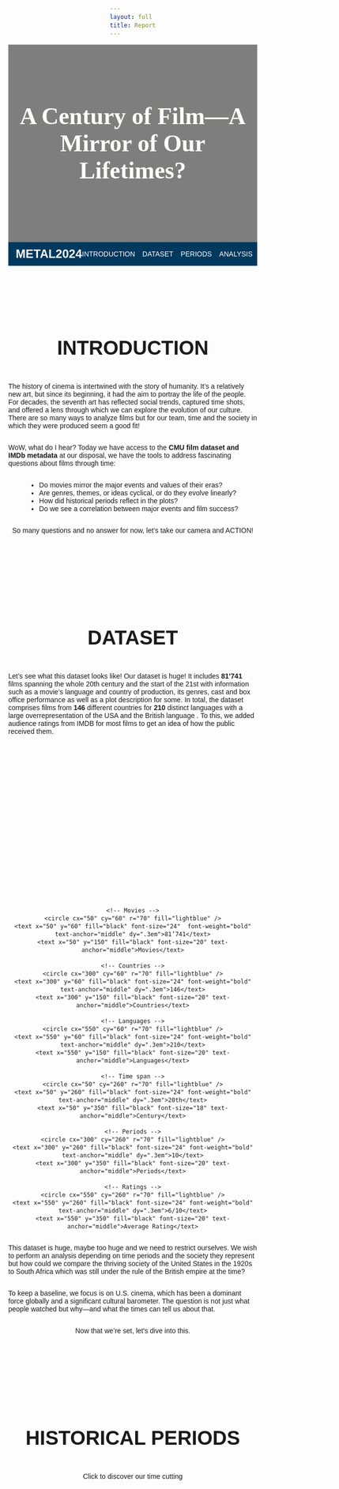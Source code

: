 ```yaml
---
layout: full 
title: Report
---
```


<head>
  <link href="https://fonts.googleapis.com/css2?family=Roboto:wght@400;500;700&display=swap" rel="stylesheet">
</head>

<div style="background-image: url('great+films.jpg'); background-size: cover; background-position: center; width: 100%; height: 400px; display: flex; align-items: center; justify-content: center; color: white; text-align: center; position: relative;">
  <div style="background-color: rgba(0, 0, 0, 0.5); position: absolute; top: 0; left: 0; width: 100%; height: 100%; z-index: 1;"></div>
  <div style="position: relative; z-index: 2; color: #fefefa; font-family: 'Oswald'">
    <h1 style="font-size: 3rem; margin: 0;">A Century of Film—A Mirror of Our Lifetimes?</h1>
  </div>
</div>


<nav style="background-color: #01395E; padding: 10px 0; position: sticky; top: 0; z-index: 1000; display: flex; justify-content: space-between; align-items: center; width: 100%; box-sizing: border-box;">
  <div style="color: white; font-size: 1.5rem; font-weight: bold; padding-left: 15px; flex-grow: 1;">
    METAL2024
  </div>
  <div style="padding-right: 15px; display: flex; gap: 15px;">
    <a href="#introduction" style="color: white; text-decoration: none; text-transform: uppercase;">Introduction</a>
    <a href="#dataset" style="color: white; text-decoration: none; text-transform: uppercase;">Dataset</a>
    <a href="#events" style="color: white; text-decoration: none; text-transform: uppercase;">Periods</a>
    <a href="#analysis" style="color: white; text-decoration: none; text-transform: uppercase;">Analysis</a>
    <a href="#conclusion" style="color: white; text-decoration: none; text-transform: uppercase;">Conclusion</a>
    <a href="#team" style="color: white; text-decoration: none; text-transform: uppercase;">Team</a>
  </div>
</nav>



<a id="introduction"></a>
<div style="padding-top: 60px;">
  <h2 style="text-align: center; text-transform: uppercase; color: #1a1a1a; font-size: 2.5rem; font-weight: 600;">Introduction</h2>
</div>

The history of cinema is intertwined with the story of humanity. It’s a relatively new art, but since its beginning, it had the aim to portray the life of the people. For decades, the seventh art has reflected social trends, captured time shots, and offered a lens through which we can explore the evolution of our culture. There are so many ways to analyze films but for our team, time and the society in which they were produced seem a good fit! 

WoW, what do I hear? Today we have access to the **CMU film dataset and IMDb metadata** at our disposal, we have the tools to address fascinating questions about films through time:
- Do movies mirror the major events and values of their eras?
- Are genres, themes, or ideas cyclical, or do they evolve linearly?
-	How did historical periods reflect in the plots?
-	Do we see a correlation between major events and film success?

So many questions and no answer for now, let’s take our camera and ACTION! 


---

<a id="dataset"></a>
<div style="padding-top: 60px;">
  <h2 style="text-align: center; text-transform: uppercase; color: #1a1a1a; font-size: 2.5rem; font-weight: 600;">Dataset</h2>
</div>

Let’s see what this dataset looks like! Our dataset is huge! It includes **81’741** films spanning the whole 20th century and the start of the 21st with information such as a movie’s language and country of production, its genres, cast and box office performance as well as a plot description for some. In total, the dataset comprises films from **146** different countries for **210** distinct languages with a large overrepresentation of the USA and the British language . To this, we added audience ratings from IMDB for most films to get an idea of how the public received them. 


<div style="text-align: center;">
  <svg width="800" height="500" xmlns="http://www.w3.org/2000/svg">
  
    <!-- Movies -->
    <circle cx="50" cy="60" r="70" fill="lightblue" />
    <text x="50" y="60" fill="black" font-size="24"  font-weight="bold" text-anchor="middle" dy=".3em">81’741</text>
    <text x="50" y="150" fill="black" font-size="20" text-anchor="middle">Movies</text>
  
    <!-- Countries -->
    <circle cx="300" cy="60" r="70" fill="lightblue" />
    <text x="300" y="60" fill="black" font-size="24" font-weight="bold" text-anchor="middle" dy=".3em">146</text>
    <text x="300" y="150" fill="black" font-size="20" text-anchor="middle">Countries</text>
  
    <!-- Languages -->
    <circle cx="550" cy="60" r="70" fill="lightblue" />
    <text x="550" y="60" fill="black" font-size="24" font-weight="bold" text-anchor="middle" dy=".3em">210</text>
    <text x="550" y="150" fill="black" font-size="20" text-anchor="middle">Languages</text>
  
    <!-- Time span -->
    <circle cx="50" cy="260" r="70" fill="lightblue" />
    <text x="50" y="260" fill="black" font-size="24" font-weight="bold" text-anchor="middle" dy=".3em">20th</text>
    <text x="50" y="350" fill="black" font-size="18" text-anchor="middle">Century</text>
  
    <!-- Periods -->
    <circle cx="300" cy="260" r="70" fill="lightblue" />
    <text x="300" y="260" fill="black" font-size="24" font-weight="bold" text-anchor="middle" dy=".3em">10</text>
    <text x="300" y="350" fill="black" font-size="20" text-anchor="middle">Periods</text>
  
    <!-- Ratings -->
    <circle cx="550" cy="260" r="70" fill="lightblue" />
    <text x="550" y="260" fill="black" font-size="24" font-weight="bold" text-anchor="middle" dy=".3em">6/10</text>
    <text x="550" y="350" fill="black" font-size="20" text-anchor="middle">Average Rating</text>
  
  </svg>
</div>  

This dataset is huge, maybe too huge and we need to restrict ourselves. We wish to perform an analysis depending on time periods and the society they represent but how could we compare the thriving society of the United States in the 1920s to South Africa which was still under the rule of the British empire at the time?

To keep a baseline, we focus is on U.S. cinema, which has been a dominant force globally and a significant cultural barometer. The question is not just what people watched but why—and what the times can tell us about that.

Now that we’re set, let's dive into this.

---

<a id="events"></a>
<div style="padding-top: 60px;">
  <h2 style="text-align: center; text-transform: uppercase; color: #1a1a1a; font-size: 2.5rem; font-weight: 600;">Historical Periods</h2>
</div>

Click to discover our time cutting
<html lang="en">
<head>
    <style>
        /* General styling */
        body {
            font-family: Arial, sans-serif;
            margin: 0;
            padding: 20px;
            display: flex;
            justify-content: center;
            align-items: center;
            flex-direction: column;
        }

        h1 {
            text-align: center;
            margin-bottom: 20px;
        }

        /* Grid container for each row*/
        .grid-row {
            display: grid;
            gap: 20px;
            width: 100%;
            max-width: 1200px;
            margin-bottom: 20px;
        }

        /* Row-specific column settings */
        .row-1 {
            grid-template-columns: repeat(4, 1fr); /* 4 items in first row */
        }

        .row-2 {
            grid-template-columns: repeat(3, 1fr); /* 3 items in second row */
        }

        .row-3 {
            grid-template-columns: repeat(3, 1fr); /* 3 items in third row */
        }

        /* Individual item in the grid */
        .period-container {
            text-align: center;
            border: 1px solid #ddd;
            border-radius: 10px;
            padding: 10px;
            background-color: #f9f9f9;
            box-shadow: 0 2px 5px rgba(0, 0, 0, 0.1);
        }

        /* Clickable image */
        .period-image {
            cursor: pointer;
            width: 100%;
            aspect-ratio: 4 / 3;
            object-fit: cover; 
            border-radius: 10px;
            transition: transform 0.2s;
        }

        .period-image:hover {
            transform: scale(1.05);
        }

        /* Hidden text */
        .period-text {
            display: none;
            margin-top: 10px;
            font-size: 14px;
            line-height: 1.5;
        }
    </style>
</head>
<body>
    <div class="grid-row row-1">
        <!-- Add a period for each historical event -->
        <div class="period-container">
            <div class="default-text" id="default-text1"><strong>The Progressive Era:<br>1900-1914</strong></div>
            <img src="progressive-era.jpg" alt="Progressive Era" class="period-image" onclick="toggleText('text1')" />
            <div id="text1" class="period-text">
                At the beginning of the 20th century, the USA were driven by progressivism, a social democratic movement that rose in response to the massive industrialization of the late 19th century. It brought many reforms seeking to improve the conditions of the middle and working classes. This period saw a general improvement of the population’s quality of life with a prosperous economy and a push for social equality and women’s rights.
            </div>
        </div>
        <div class="period-container">
            <div class="default-text" id="default-text2"><strong>World War I:<br>1914-1918</strong></div>
            <img src="ww1.jpg" alt="World War I" class="period-image" onclick="toggleText('text2')" />
            <div id="text2" class="period-text">
                As the first World War erupted, the USA chose to remain neutral. Even though the public opinion was generally more friendly towards the Allies (UK, France, Russia, …) than the Central Powers (Germany, Austria-Hungary, Ottoman Empire, …), they preferred not to engage in battle. However, they still looked to prepare for the possibility of war and strengthened the military powers, especially the Navy. Over time, the American people saw Germany as being increasingly hostile and it was announced in 1917 that the United States were entering the war siding with the Allies. 
            </div>
        </div>
        <div class="period-container">
            <div class="default-text" id="default-text3"><strong>The Roaring Twenties:<br>1918-1929</strong></div>
            <img src="roaring-twenties.jpg" alt="The Roaring Twenties" class="period-image" onclick="toggleText('text3')" />
            <div id="text3" class="period-text">
                The 1920s, also known as the Roaring Twenties, saw the USA ending getting out of WW1 as victors and with few economic losses. These years were similar to the Progressive Era in that America continued its economic growth and prosperity. The incomes of working people increased along with those of middle class and wealthier Americans resulting in a increased consumerism. The automobile and electricity industries thrived and radically changed the people’s way of life. But the Roaring twenties are also the start of the prohibition, where the distribution of alcohol became illegal in hope to eradicate alcoholism. However, this did not solve the problem and brought an even greater one as many gangs took over the alcohol market and rapidly grew more and more violent.
            </div>
        </div>
        <div class="period-container">
            <div class="default-text" id="default-text4"><strong>The Great Depression:<br>1929-1939</strong></div>
            <img src="great-depression.jpg" alt="The Great Depression" class="period-image" onclick="toggleText('text4')" />
            <div id="text4" class="period-text">
                The Wall Street Crash of 1929 brought an abrupt end to the Roaring Twenties. A lot of people had invested their money on the stock market that was very loosely regulated and as the economy plummeted, they were left with massive debt. This is a period of huge poverty and unemployment as a fourth of the population came jobless by 1933. The whole decade resulted in efforts to gradually recover the economy and employment rate.
            </div>
        </div>
    </div>
    <!-- Row 2 with 3 containers -->
    <div class="grid-row row-2">
        <div class="period-container">
            <div class="default-text" id="default-text5"><strong>World War II:<br>1939-1945</strong></div>
            <img src="ww2.jpg" alt="World War II" class="period-image" onclick="toggleText('text5')" />
            <div id="text5" class="period-text">
                As the second World War began, the industry changed rapidly to support the war effort. The employment rate rose back up and even women joined the workforce to replace the people enrolled in the army. Productivity was increased to match the demands of a growing military force, and a lot of efforts were made to ensure the national unity. In this sense, the movie industry of Hollywood worked an impressive propaganda to consolidate the Americans’ patriotism and resentment towards Germany.
            </div>
        </div>
        <div class="period-container">
            <div class="default-text" id="default-text6"><strong>The Early Cold War:<br>1946-1960</strong></div>
            <img src="early-cold-war.jpg" alt="The Early Cold War" class="period-image" onclick="toggleText('text6')" />
            <div id="text6" class="period-text">
                The USA got out of the war as one of the most influential countries in the world along with the USSR. This period was one of high economic growth and prosperity for the American people. Nonetheless, it was also marked by the Red Scare, the fear of the other superpower of that time, The communist USSR. The two nations with radically different political views were competing to see which one would shape the future of the world. As well as providing help to rebuild their allies’ nations in Europe and engaging in wars against communism across the globe, the States embarked on a race both in nuclear armament and on space discovery. Inside the country, a large propaganda was set up against communism and people were prosecuted if they were too far on the left political wing. 
            </div>
        </div>
        <div class="period-container">
          <div class="default-text" id="default-text7"><strong>The Civil Rights Movement:<br>1960-1970</strong></div>
          <img src="civil-rights.jpg" alt="The Civil Rights Movement" class="period-image" onclick="toggleText('text7')" />
          <div id="text7" class="period-text">
              The Civil Rights Movement of the 50s and 60s saw the African American population fight to promote racial equality and the rights of the black people. It was a moment of great social changes that confronted the United States to the incoherences of their self-proclaimed position of leaders of the democracy. This mostly non-violent movement led by figures such as Martin Luther King Jr., Malcolm X or Fannie Lou Hamer brought the abolition of many discriminative laws and laid a legal groundwork to promote equality and civil rights. This period also saw the culmination of the space race as, in 1969, Neil Armstrong became the first human to set foot on the moon
          </div>
        </div>
    </div>
    <!-- Row 3 with 3 containers -->
    <div class="grid-row row-3">
        <div class="period-container">
          <div class="default-text" id="default-text8"><strong>The Late Cold War<br>1971-1991</strong></div>
          <img src="late-cold-war.jpg" alt="The Late Cold War" class="period-image" onclick="toggleText('text8')" />
          <div id="text8" class="period-text">
              As the Cold War continued, the USA slowly but surely gained the upper hand against the USSR. The American economy was growing steadily while communism started to show its economical flaws. At the same time, many pro-peace movements rose in America as the population was fed up with the many conflicts around the globe in which the States were involved. Conflicts such as the Vietnam war angered the population that didn’t understand why American people had to die so far from their home.
          </div>
        </div>
        <div class="period-container">
          <div class="default-text" id="default-text9"><strong>The Post-Cold War and the New World Order:<br>1992-2001</strong></div>
          <img src="post-cold-war.jpg" alt="The Post-Cold War" class="period-image" onclick="toggleText('text9')" />
          <div id="text9" class="period-text">
              The end of the Soviet Union in 1991 left the United States as victors of the Cold War and established them as the only superpower of the world. In a world entering globalisation and the starting years of internet, the American culture thrived and influenced the whole world. If there was no communism to fight, the US army was still present in many regions of the world to serve their interests. For example, many soldiers were sent in the Arabic peninsula because of the large reserves of Oil present in the region.
          </div>
        </div>
        <div class="period-container">
        <div class="default-text" id="default-text10"><strong>The War on terrorism:<br>2001-present</strong></div>
        <img src="9_11.png" alt="The War on terrorism" class="period-image" onclick="toggleText('text10')" />
          <div id="text10" class="period-text">
            The attacks of the 11th of September shocked the world and even more so the United States. They discovered a new kind of war they weren't ready for, terrorism. The enemy could be pretty much anyone, and there was no clear way to counterattack. This brought a lot of fear and distrust to the population, and the USA started a more self-centred politic and restricted the access inside their borders and.
          </div>
        </div>
    </div>

    <script>
        // Toggle visibility of the text
        function toggleText(id) {
            const textElement = document.getElementById(id);
            textElement.style.display = textElement.style.display === 'block' ? 'none' : 'block';
        }
    </script>
</body>
</html>


---

<a id="analysis"></a>
<div style="padding-top: 60px;">
  <h2 style="text-align: center; text-transform: uppercase; color: #1a1a1a; font-size: 2.5rem; font-weight: 600;">Analysis</h2>
</div>

## Genre-ally Speaking: A Plot Twist in Movie History

{% include line_theme_years_plot.html %}

This graph visualizes the evolution of movie themes from 1900 to 2020, showing the total number of movies for each theme over the years. It highlights the early prominence of "Short/Silent" films, with a sharp peak followed by a decline, while genres like "Action/Adventure/Thriller" and "Drama/Mystery" grew in prominence in later years. Additionally, the graph displays the evolution of other themes such as "Black and White", "Romance", "Musical", "Horror/Crime", "Science Fiction/Fantasy", "Historical/Biographical/Documentary", and "Independent/Experimental/LGBT". We will analyze some of these themes in more detail shortly.

<table style="width: 90%; border-collapse: collapse; table-layout: fixed;">
  <tr>
    <td style="width: 50%; word-wrap: break-word; padding-right: 15px; overflow: hidden;">
      {% include line_start_3.html %}
    </td>
    <td style="width: 50%; word-wrap: break-word; padding-left: 15px; overflow: hidden; margin-top: 50px;">
      {% include line_end_3.html %}
    </td>
  </tr>
</table>


<table>
  <tr>
    <td>
      <img src="bnw-silent.jpg" alt="Image" width="600" />
    </td>
    <td>
      <strong>Short/Silent Films:</strong>  
        In the early days of cinema, short and silent films dominated due to simple technology, universal accessibility, and their novelty, which attracted large audiences. Peaking around 1920, their popularity declined sharply with the rise of sound in the late 1920s, which transformed filmmaking and diminished the appeal of silent films.  
      <br><br>

      <strong>Black-and-White Films:</strong> 
        Black-and-white films dominated early cinema due to the lack of affordable color technology, peaking around 1940. Their decline after 1960 coincided with the widespread adoption of color film, which made black-and-white less popular. However, a resurgence after 2000 reflects its enduring appeal as an artistic and stylistic choice for filmmakers. 
      <br><br>

      <strong>Independent/Experimental/LGBT Films:</strong> 
        The scarcity of independent, experimental, and LGBT films before 1980 reflects production constraints and censorship. Their rise after 1980 aligns with social movements and cultural shifts, fostering diverse voices and enabling filmmakers to explore unconventional themes and artistic approaches.
    </td>
  </tr>
</table>

<table>
  <tr>
    <td>
      <strong>Drama/Mystery:</strong>  
        The gradual increase in drama and mystery movies may be attributed to the timeless appeal of these genres. These themes explore fundamental human experiences and stories that remain relevant across generations, which sustains audience interest. The peak between 2000-2010 could be influenced by changing social contexts which lead to different types of stories that become popular, as well as a general trend in movie production across all genres.
      <br><br>

      <strong>Action/Adventure/Thriller:</strong> 
      The sharp rise in action, adventure, and thriller films after 1970 is likely due to advancements in special effects, which made it possible to produce more spectacular and visually engaging films in these genres. 
      <br><br>

      <strong>Comedy:</strong> 
      The early peak of comedy in the 1940s may be due to the popularity of "screwball comedies" during the Great Depression and World War II as a form of escapism.  The later peak for comedy around 2000, similar to other genres, is likely the result of the general increase in movie production.
    </td>
    <td>
      <img src="missionimpossible.jpg" alt="Image" width="700" />
    </td>
  </tr>
</table>


{% include line_theme_periods_plot.html %}

This graph illustrates the evolution of movie themes over time, depicting the number of movies for each theme. It highlights the rise and fall of various themes, such as the decline of "Short/Silent" films and the growing popularity of genres like "Action/Adventure/Thriller", "Drama/Mystery", and "Comedy".

{% include bar_theme_period.html %}
This graph illustrates the changing proportions of movie themes across different historical periods, such as "The Belle Époque," "World War I," and "The War on Terror." It highlights how themes like "Short/Silent" films dominated earlier periods, while genres such as "Action/Adventure/Thriller," "Drama/Mystery," and "Comedy" became more prominent in later times.

{% include period_corr_matrix.html %}
This matrix provides a quick visual overview, allowing for the identification of groups of historical periods with similar thematic patterns, as well as highlighting periods with distinctively different thematic trends.

---
## Let's see what we are talking about !
Even if we rather watch a film than just read about it, we have here acces to beautiful summaries already processed by some magic NLP algorithms. I know , I know this is old school.. you'd prefer to watch some trailer, but here we can learn a lot from these summaries. What do they tell us ? Can we identify any trends across different eras? Are there any particular patterns or particularities?
So many questions and yet no anwser but le'ts dive into text.
<div style="text-align: center;">
  <img src="WordcloudTrailers.png" alt="Pikachu Ratings" width="500" />
</div>
For this textual analysis we took the whole processed summaries corpus and tried to do a general classification between films and the eras we picked. This map is made based on common words that we think are deeply related to a perdiod and if the sum of these words pass a certain treshold well ... We classify them as such !
Here are some Wordclouds based one each periods. These are common words from the films using TF-IDF.
<div style="text-align: center;">
  <div style="display: inline-block; margin: 5px;">
    <img src="WW1.png" alt="Image 1" width="300" />
  </div>
  <div style="display: inline-block; margin: 5px;">
    <img src="WW2.png" alt="Image 2" width="300" />
  </div>
  <div style="display: inline-block; margin: 5px;">
    <img src="CivilRights.png" alt="Image 3" width="300" />
  </div>
  <div style="display: inline-block; margin: 5px;">
    <img src="ColdWar.png" alt="Image 4" width="300" />
  </div>
  <div style="display: inline-block; margin: 5px;">
    <img src="Postcold.pngpng" alt="" width="300" />
  </div>
  <div style="display: inline-block; margin: 5px;">
    <img src="991.png" alt="Image 6" width="300" />
  </div>
</div>

Some terms are expected other less but do these classified films and wordclouds match their own periods or are they reccurent through years ? We can also highlight some topics thanks to LDA method to see if there are similarities between periods. 

For example here if we focus on temporality for films classified on war on terror we see the huge rise after the 2001 attacks on World Trade Center , but we also see some outliers with film already putting terrorism subject on the camera. 
Howver as expected we see that this subject is a modern one as it its present only in recent times through the plots
<div style="text-align: center;">
  <img src="ttt.png" alt="Pikachu Ratings" width="600" />
</div>
There is significant variability, indicating that historical events have long been a source of inspiration for movie directors. Even today, filmmakers continue to explore these themes, offering their own unique perspectives on pivotal moments in history.

### Causal Inference

To compare attributes of films from different time periods, we wanted to engage in causal inference to understand whether observed differences in film characteristics were truly due to the time period itself, or if they were influenced by other factors.

[Causal inference](https://en.wikipedia.org/wiki/Causal_inference) allows us to draw more reliable conclusions about the effect of a specific factor (in this case, the time period) on film attributes, rather than just identifying correlations. However, in observational data like ours, where films from different time periods are not randomly assigned, (hidden) covariables might be influencing both the period and the outcomes (such as genre trends, budgets, or technological shifts). Without controlling for these covariates, any conclusions about the impact of the time period could be misleading.

In an attempt to address this issue, we turned to [propensity score matching](https://en.wikipedia.org/wiki/Propensity_score_matching) (PSM). PSM helps us create comparable groups by matching films from different time periods that have similar characteristics, in this our case, genre and ratings (budget data was too sparse to be representative). By doing so, we can try to isolate the impact of the time period itself, reducing the bias introduced by the covariates. In theory, PSM allows us to mimic a randomized controlled experiment, where films from different periods are as similar as possible, except for their time of production.

We used logistic regression to estimate the propensity scores for each film, which represent the likelihood of a film being produced in a specific time period based on its genre and ratings. We then matched films from different periods based on these scores, using maximum weight matching (the PS as the weights), creating comparable groups for analysis. All our code is available in the [GitHub repository](https://github.com/epfl-ada/ada-2024-project-metal2024/tree/main/src/causal_inference). 

Our second issue, which we did not address in this analysis, is that the maximum weight matching algorithm we used is O(n³), which makes it computationally expensive for large datasets. To remediate this, we uniformly sampled a subset of the data for our analysis, which could introduce some bias, and some variance. We picked a the biggest subset we could, and added the number of movies for each period in the title of each graph to give an idea of the representativity of our sample.

#### Named Entity Recognition

Our [movie corpus dataset](http://www.cs.cmu.edu/~ark/personas/) included a [Stanford Core-NLP](https://www.wikidata.org/wiki/Q32998961) processed plot summary containing [named entities](https://en.wikipedia.org/wiki/Named-entity_recognition). We used this information to identify the most common entities mentioned in the plot summaries across different time periods. These named entities could provide insights into the dates, characters, locations, lexical information about time, money, durations and more.

<div style="text-align: center;">
  <img src="assets/svg/ORGANIZATION.svg" alt="SVG1" width="900" />
</div>

The films from the Civil Rights Movement has some interesting `ORGANIZATION` named entities, such as `Times`, which could be linked the the [New York Times](https://en.wikipedia.org/wiki/The_New_York_Times), but also `King` which could be linked to [Martin Luther King Jr](https://en.wikipedia.org/wiki/Martin_Luther_King_Jr.). `Armstrong` could be linked to the musician [Louis Armstrong](https://en.wikipedia.org/wiki/Louis_Armstrong) who won awards in the 1960s, but it is unlikely that it is also linked to the astronaut [Neil Armstrong](https://en.wikipedia.org/wiki/Neil_Armstrong), as he step foot on the moon in 1969, with films taking years to be produced. All of which the Great Depression time period doesn't have. Other entities such as `Sharks` remain hard to interpret.

<div style="text-align: center;">
  <img src="assets/svg/ORGANIZATION_2.svg" alt="SVG1" width="900" />
</div>

Still comparing the `ORGANIZATION` named entities, we see that both World War II and Post Cold War periods have Nazi Germany related entities, which could be due to films about the war being released, for some of them, after the war. The second time period interestingly introduces new entities, although they are hard to interpret.

<div style="text-align: center;">
  <img src="assets/svg/LOCATION.svg" alt="SVG1" width="900" />
</div>

Unfortunately, the results were not as insightful as we had hoped. Most Named Entities were too sparse to draw meaningful conclusions, and the most common ones were generic and not specific to any time period. Results between more periods and more named entities can be found in our repository.

#### NGrams and TF-IDF

[NGrams](https://en.wikipedia.org/wiki/N-gram) are another way to analyze text data, capturing the most frequent sequences of words that can provide context and meaning. Unfortunately these didn't provide meaningful insights for our analysis, as the most common n-grams were generic and not specific to any time period. 
To remedy this, we ranked 1-3 grams not by their plain frequency in the plots for the films from a given time interval but according to their [TF-IDF](https://en.wikipedia.org/wiki/Tf-idf) score. This allowed us, in theory, to identify the most important words for each time period, based on their frequency in the plots and their rarity in the whole corpus.

<div style="text-align: center;">
  <img src="assets/svg/TF-IDF_NGRAMS_1.svg" alt="SVG1" width="900" />
</div>

The word `new` is slightly more present in the Late Cold War than in the Post-Cold War, but we can't draw any meaningful conclusions from this, as it also could be due, for example, to the mention of `New York` or `New World City` in the plots.

<div style="text-align: center;">
  <img src="assets/svg/TF-IDF_NGRAMS_2.svg" alt="SVG2" width="900" />
</div>

Strangely, the word `war` was more present during movies from the Roaring Twenties than during World War II. `american` is more present in the second than in the first.

Again, the results were not as insightful as we had hoped. Most of the top TF-IDF n-grams were in all time periods, and the differences were not significant enough to draw meaningful conclusions. This could be due to the nature of the movie plots, which often contain similar elements regardless of the time period. Results between more periods can be found in our repository.


## Movie ratings, another metric for popularity ?
Cinema is art, and as all art, people can like it, or hate it. Nowadays cinephiles have letterboxed accounts telling everyone their favourite movies. However this has not always been the case, just a few years ago the biggest movie ratings aggregator was IMDB, where people ranted about the latest movie they disliked, or conversly praised an old unknown movie from 50 years ago they found in a videoclub. One idiom often coming back is "It was better before", and cinema is not an exception. The top 100 movies from the [American Film Institute](https://www.afi.com/afis-100-years-100-movies-10th-anniversary-edition/) does not contain a single movie after 2000, and the vast majority of them came out before the 70s. Are movies worse nowadays or do people just want to appear special by showing off their cinematc culture of old movies ?

For this part we will use the ratings from the IMBD dataset, which we added to the movies of our dataset. Additionally, we'll receive the help from multiple famous detectives that accepted to help us in this hard mission. 
We've already seen he number of movies that came out each year, but now let's see which one of those have a rating: 
{% include RatingsNbrOfMovies.html %}

**Good news, it seems we have a fair amount of data !** This means we will be able to get useful insights without relying to much on assumptions because of missing data. The only problematic years are around 2007 where we have some missing ratings but drastically outscaled by the huge amount of movies with ratings and the 1915s where the movies without ratings outnumber the movies with a rating. We'll keep this in mind when comparing the early periods with later ones in our analysis. 
<table>
  <tr>
    <td>
    The first detective to jump in is Sherlock Holmes, a wise man that never gets thrown off by numbers. One important thing he tells us is that a rating is worth nothing without the number of votes. When he arrives at a crime scene, he always judges the number of witnesses, and their claims. We take that into account and plot the sum of all votes for each year, and the average votes per movie. Thanks Sherlock !
    </td>
    <td>
      <img src="RatingsSherlock.png" alt="Image" width="700" />
    </td>
  </tr>
</table>


{% include RatingsNbrVsTime.html %}


Indeed Sherlock was right, the total number of votes increases drastically over the years (notice the log scale !) and the mean number of votes per movies also. Again, this means analysing older movies, especially before the 1960s will have to be put in context. 

<table>
  <tr>
    <td>
      <img src="RatingsPikachu.png" alt="Image" width="1100" />
    </td>
    <td>
Now that we know this, let's dive into the ratings themselves, and plot them over the years. A friend of us, Detective Pikachu does not like uncertainty, so due to the high variability of ratings, he tells us to use errorbars. He also mentions something about weighting the rating for each year. That seems like a good intuition; movies with a lot of ratings should impact their average consequently. We compute this weighted average rating by multiplying each movie's rating with the number of votes for said movie.
    </td>
  </tr>
</table>


{% include RatingsWithErrorBars.html %}

<div style="text-align: center;">
  <img src="RatingsPikachuOh.png" alt="Pikachu Ratings" width="400" />
</div>


**What a Surprising Result!! Even detective pikachu is thrown off guard**. From 1913 on, the weighted movie rating is constantly better than the average. Even more than that, it's outside the error-bars ! This can only mean one thing. The rating of a movie, and the number of votes is not totally uncorrelated. The year 1973 seems to be the best year in terms of weighted rating, but just any normal year in mean ratings, there must be a reason!

<table>
  <tr>
    <td>
    This task requires deeper understanding, we'll ask a person that always has the right tools to analyse data: Inspector Gadget. Luckily he has exactly what we need, a way to compute correlation. If we find any correlation between the ratings and the number of votes, it might explain why the weighted average is so off the mean. Using his multiple arms, Inspector Gadget gives us the Pearson Correlation coefficient which captues linear correlation, and the Spearman capturing non-linear monotonic correlation. 
    </td>
    <td>
      <img src="RatingsGadget.png" alt="Image" width="700" />
    </td>
  </tr>
</table>



{% include RatingsCorr.html %}

Indeed, there is something going on here, the year 1973 seems has much more correlation than the average data, and year 1949 even more ! Mister gadget advises us to plot the number of votes against the rating of a movie, he gives a last tool to only use with caution before leaving, we'll keep it preciously. 

{% include RatingsScatterPlotUgly.html %}

<table>
  <tr>
    <td>
    <strong>Ugh that's so ugly, we need to do something about that! </strong>
    We're sorry mister Gadget, but it's already the time to use your secret tool. But we'll do it with extreme caution.
    <br> <strong>We will forever remember the words from Miss Sakota:</strong>
    </td>
    <td>
      <img src="RatingsSpiderman.png" alt="Image" width="700" />
    </td>
  </tr>
</table>



With the Greatest caution, we use the **log scale** given by Mr Gadet, hoping it will make this graph useful in any way. 

{% include RatingsScatterPlot.html %}

Indeed this is much more readable, there's so much to say. First let's understand this plot correctly, because as a real detective would do, we will analyze every detail of it in later parts, to get the whole meaning of it. First we can see that most of the movies are concentrated in the center, between 200 and 10k votes. Since there are som many of them it's hard to detect any particular tendency, but one thing we notice is this is the range where we have the most movies under a rating of 4.  
Above 100k votes, the movie ratings seem to be increasing, until we only have a few movies above 1M votes, which all have a rating above 8. On the other side, we notice that the only few movies with a rating above 9, have less than 200 votes, and they are practically unknown. However this plot is still to dense, let's get back to our example years from before: 

{% include RatingsScatterPlotYears.html %}

Indeed the distribution for the 3 chosen years is not the same at all, just look at the huge amount of movies below 4 in 2006. 
Even though they do not have that many votes individually, together they still add up. And now take advantage of the interactive plot and zoom on the right side of the plot. First we'll notice that no single movie from 1949 has more than 50k votes. Ans also notice the difference in distribution between 1973 and 2006. In 1973, all movies above 20k votes have a rating of at least 6.9, no wonder the weighted average is so high !

<table>
  <tr>
    <td>
      <img src="RatingsColumbo.png" alt="Image" width="500" />
    </td>
    <td>
A familiar face jumps in, telling us that we should click on the 2006 label on the right to turn off the movies of that year, and dive deep into a more precise comparison between 1949 and 1973. We would like to understand why 1949 has a higher spearman coefficient. Looking at the points the 1973 seem sparser, and 1949 seems practically linear, so why is the pearson coefficient so low ? Columbo's sharp mind answers before we could even think about it: Because of the log scale. Here the correlation is not linear, but logarithmic, that's why the spearman coefficient is higher, as it captures the monotonic increase of the logarithm. 
    </td>
  </tr>
</table>


However Columbo's not totally happy with our analysis, saying we lack some overview. He's right, let's come back to a dimension we've already explored before:
Theme popularity over periods:  

### Genre popularity over the years

<table>
  <tr>
    <td>
We've already compared movie genres in the second part of this datastory, so what will the ratings tell us we did not know already ?
Hercule Poirot might have some answers for us, as he has been around for quite a while now, and he even starred in a Black-and-White Movie Alibi in 1931.
He probably knows if we can see the decline of the 3 most popular themes of the early years in terms of ratings as well as number of movies ?
To analyze these genres over time, he advises us to plot them over the periods we defined before and as wise as always he tells us to also plot the weighted rating over all themes, or we wouldn't be able to do any comparisons. 
    </td>
    <td>
      <img src="RatingsHercule.png" alt="Image" width="700" />
    </td>
  </tr>
</table>



{% include RatingsThemesVsPeriodsOld.html %}

This plot is very informative, we can see that during the early years, the 3 genres are very close to the general score, which makes sense since these were practically the only genres to come out, however as the time went on, they started diverging a lot. Remember during the periods in the middle, we had practically no movies of these genres that were coming out, so the data is quite empty. I'd advise digging deeper into the difference between the very bad independent movies of the great depression and the astonishingly good Black-and-White movies that came out in the Post-Cold War. That seems like a hard task, let's send an experimented and combat-ready detective:  
**Du-Du Du-Du Du-Du Du-Du Batmaaaaaan !**

{% include RatingsThemesPeriodsPairOld.html %}

<div style="text-align: center;">
  <img src="RatingsBatman.png" alt="Pikachu Ratings" width="500" />
</div>

Thanks god we're saved, it was just a False alarm. Steven's Spielberg "Schindler's List" completely changed the weighted rating with his rating of 9 and 1.4 million votes.
When we remove that movie the weighted rating for "Black-and-White" movies in the Post-Cold War goes down to 7.5:
a value slightly above average, but not shocking. Thanks Batman, we were about to draw wrong conclusions

Okay now that we found this outlier, let's go back to the most produced genres Today: Drama, Action/Adventure and Comedy.
How did the popularity evolve for these movies ?
The AFI's top 100 list has so many dramas that came out before the 90s, does that mean that Drama's nowadays are bad ?
And What about Comedy and Action movies. If there are so many of those, they are probably popular right ?
{% include RatingsThemesVsPeriodNew.html %}


Indeed The drama movies seem to be very reliable. Always above average, especially compared to Comedies that are probably dragging down the average. 
Action movies on the other side seems to be just good enough, but with a decline since the second world war. 
If we take a closer look at the AFI's top 100 movies list, Citizen Kane, and Casablanca should appear for the second world war in the category Drama, and comparing it to a period where Comedy's are below average we might find out the secret of Drama Movies to stay so high in rating.
{% include RatingsThemesPeriodsPairNew.html %}


<table>
  <tr>
    <td>
For this final task we'll be helped by James Stewart, playing his detective role in Vertigo (9th in AFI's top 100 list !). He tells us to some insights about cult movies: They age very well ! And the more people watch them, the more peope like them. It's simple, no massively rated movie has a bad rating in AFI's list. 
Indeed look at these different disributions, nothing comparable ! The difference on the lower right part of the curve, where we have so many comedies performing well below Dramas with similar number of votes. 
Even though the Comedy theme has 2 movies outperforming the Classics Citizen Kane, and Casablanca, the big amount of Comedies with bad ratings lower the average. So why do comedies perform so bad ? James starts telling us the answer, but as he speaks, our sight starts spinning and a strong nauseau hits us. The answer was probably too hard to swallow, and gave us vertigo. 
    </td>
    <td>
      <img src="RatingsVertigo.png" alt="Image" width="2000" />
    </td>
  </tr>
</table>

---

<a id="conclusion"></a>
<div style="padding-top: 60px;">
  <h2 style="text-align: center; text-transform: uppercase; color: #1a1a1a; font-size: 2.5rem; font-weight: 600;">Conclusion</h2>
</div>

And now, here we are at the end of our journey through time.
Our journey through cinema's rich history has offered a fascinating lens from the silent beginnings to the globalized blockbuster era, movies have acted as mirrors through analyzing trends, genres, and audience responses across decades. Although the dataset was difficult to manipulate to find causality or direct link between periods and group of films we believe we give a nice time overview of what films have been.

---

<a id="team"></a>
<div style="padding-top: 60px;">
  <h2 style="text-align: center; text-transform: uppercase; color: #1a1a1a; font-size: 2.5rem; font-weight: 600;">Meet the Team</h2>
  <p style="text-align: center; color: #1a1a1a; font-size: 1.25rem; font-weight: 500; margin-top: 10px;">METAL2024</p>
</div>

## Anoush Azar-Pey   
📖 **About:** Anoush is a dataFreak.  

---

## Emilien Silly  
📖 **About:** Emilien brings everything you can imagine.  

---

## Lilly-Flore Celma  
📖 **About:** Lilly-Flore specializes in cinematography.  

---

## Mathis Krause   
📖 **About:** Mathis is passionate about Tadao Ando.  

---

## Timo Michoud   
📖 **About:** Timo excels in NLP pre-processing.  

